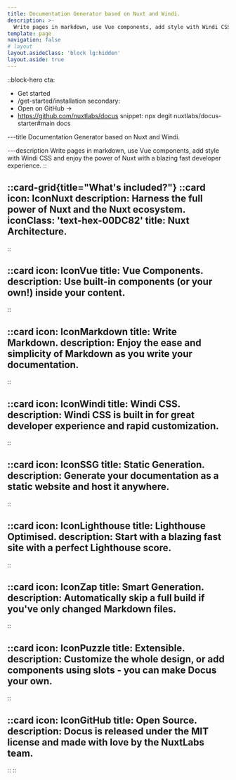 ```yaml
---
title: Documentation Generator based on Nuxt and Windi.
description: >-
  Write pages in markdown, use Vue components, add style with Windi CSS and enjoy the power of Nuxt with a blazing fast developer experience.
template: page
navigation: false
# layout
layout.asideClass: 'block lg:hidden'
layout.aside: true
---
```


::block-hero
cta:
  - Get started
  - /get-started/installation
secondary:
  - Open on GitHub →
  - https://github.com/nuxtlabs/docus
snippet: npx degit nuxtlabs/docus-starter#main docs

---title
Documentation Generator based on Nuxt and Windi.

---description
Write pages in markdown, use Vue components, add style with Windi CSS and enjoy the power of Nuxt with a blazing fast developer experience.
::

::card-grid{title="What's included?"}
  ::card
  icon: IconNuxt
  description: Harness the full power of Nuxt and the Nuxt ecosystem.
  iconClass: 'text-hex-00DC82' 
  title: Nuxt Architecture.
  ---
  ::

  ::card
  icon: IconVue
  title: Vue Components.
  description: Use built-in components (or your own!) inside your content.
  ---
  ::

  ::card
  icon: IconMarkdown
  title: Write Markdown.
  description: Enjoy the ease and simplicity of Markdown as you write your documentation.
  ---
  ::

  ::card
  icon: IconWindi
  title: Windi CSS.
  description: Windi CSS is built in for great developer experience and rapid customization.
  ---
  ::

  ::card
  icon: IconSSG
  title: Static Generation.
  description: Generate your documentation as a static website and host it anywhere.
  ---
  ::

  ::card
  icon: IconLighthouse
  title: Lighthouse Optimised.
  description: Start with a blazing fast site with a perfect Lighthouse score.
  ---
  ::

  ::card
  icon: IconZap
  title: Smart Generation.
  description: Automatically skip a full build if you've only changed Markdown files.
  ---
  ::

  ::card
  icon: IconPuzzle
  title: Extensible.
  description: Customize the whole design, or add components using slots - you can make Docus your own.
  ---
  ::

  ::card
  icon: IconGitHub
  title: Open Source.
  description: Docus is released under the MIT license and made with love by the NuxtLabs team.
  ---
  ::
::
